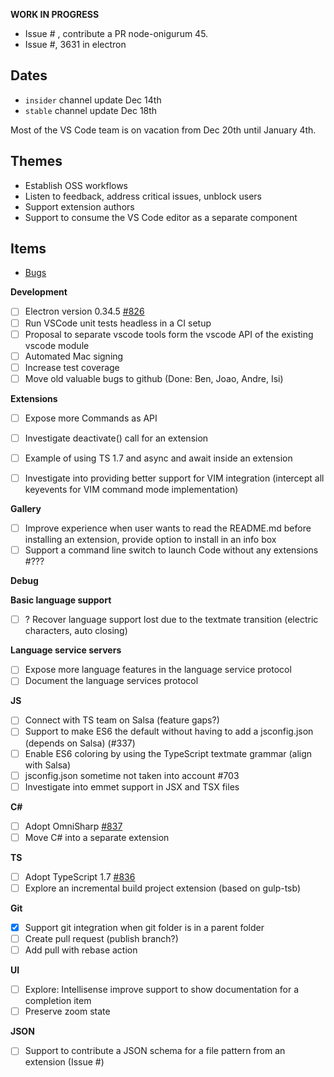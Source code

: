 **WORK IN PROGRESS**

- Issue # , contribute a PR node-onigurum 45.
- Issue #, 3631 in electron



## Dates
- `insider` channel update Dec 14th
- `stable` channel update Dec 18th

Most of the VS Code team is on vacation from Dec 20th until January 4th.

## Themes
- Establish OSS workflows
- Listen to feedback, address critical issues, unblock users
- Support extension authors
- Support to consume the VS Code editor as a separate component

## Items
- [Bugs](https://github.com/Microsoft/vscode/issues?utf8=%E2%9C%93&q=is%3Aopen+is%3Aissue+label%3Abug+milestone%3A%22Dec+2015%22+-label%3Aupstream+)

**Development**
- [ ] Electron version 0.34.5 [#826](../issues/826)
- [ ] Run VSCode unit tests headless in a CI setup
- [ ] Proposal to separate vscode tools form the vscode API of the existing vscode module
- [ ] Automated Mac signing
- [ ] Increase test coverage
- [ ] Move old valuable bugs to github (Done: Ben, Joao, Andre, Isi)

**Extensions**
- [ ] Expose more Commands as API
- [ ] Investigate deactivate() call for an extension
- [ ] Example of using TS 1.7 and async and await inside an extension
- [ ] Investigate into providing better support for VIM integration (intercept all keyevents for VIM command mode implementation)


**Gallery**
- [ ] Improve experience when user wants to read the README.md before installing an extension, provide option to install in an info box
- [ ] Support a command line switch to launch Code without any extensions #???

**Debug**

**Basic language support**
- [ ] ? Recover language support lost due to the textmate transition (electric characters, auto closing)

**Language service servers**
- [ ] Expose more language features in the language service protocol
- [ ] Document the language services protocol

**JS**
- [ ] Connect with TS team on Salsa (feature gaps?)
- [ ] Support to make ES6 the default without having to add a jsconfig.json (depends on Salsa) (#337)
- [ ] Enable ES6 coloring by using the TypeScript textmate grammar (align with Salsa)
- [ ] jsconfig.json sometime not taken into account #703
- [ ] Investigate into emmet support in JSX and TSX files

**C#**
- [ ] Adopt OmniSharp [#837](../issues/837)
- [ ] Move C# into a separate extension 

**TS**
- [ ] Adopt TypeScript 1.7 [#836](../issues/836)
- [ ] Explore an incremental build project extension (based on gulp-tsb)

**Git**
- [x] Support git integration when git folder is in a parent folder
- [ ] Create pull request (publish branch?)
- [ ] Add pull with rebase action

**UI**
- [ ] Explore: Intellisense improve support to show documentation for a  completion item
- [ ] Preserve zoom state 

**JSON**
- [ ] Support to contribute a JSON schema for a file pattern from an extension (Issue #)